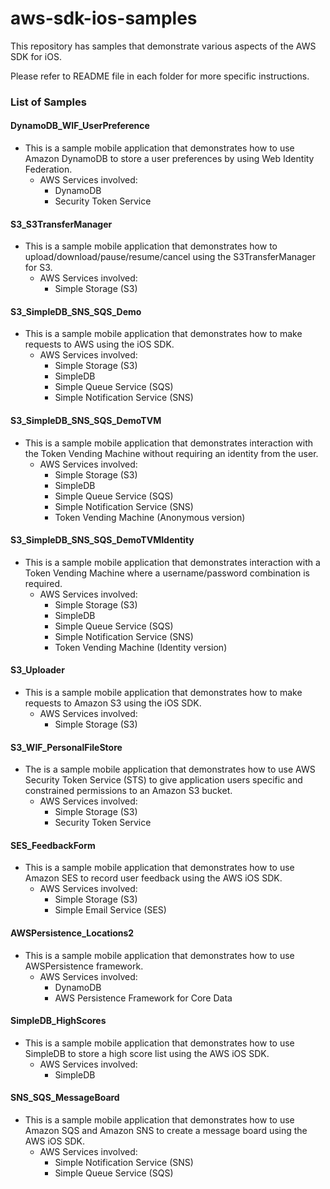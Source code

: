 aws-sdk-ios-samples
===================

This repository has samples that demonstrate various aspects of the AWS SDK for iOS.

Please refer to README file in each folder for more specific instructions.

### List of Samples
    
#### DynamoDB_WIF_UserPreference
* This is a sample mobile application that demonstrates how to use Amazon DynamoDB to store a user preferences by using Web Identity Federation.
    * AWS Services involved:
      + DynamoDB
      + Security Token Service

#### S3_S3TransferManager
* This is a sample mobile application that demonstrates how to upload/download/pause/resume/cancel using the S3TransferManager for S3.
    * AWS Services involved:
      + Simple Storage (S3)

#### S3_SimpleDB_SNS_SQS_Demo
* This is a sample mobile application that demonstrates how to make requests to AWS using the iOS SDK.
    * AWS Services involved:
      + Simple Storage (S3)
      + SimpleDB
      + Simple Queue Service (SQS)
      + Simple Notification Service (SNS)

#### S3_SimpleDB_SNS_SQS_DemoTVM
* This is a sample mobile application that demonstrates interaction with the Token Vending Machine without requiring an identity from the user.
    * AWS Services involved:
      + Simple Storage (S3)
      + SimpleDB
      + Simple Queue Service (SQS)
      + Simple Notification Service (SNS)
      + Token Vending Machine (Anonymous version)

#### S3_SimpleDB_SNS_SQS_DemoTVMIdentity
* This is a sample mobile application that demonstrates interaction with a Token Vending Machine where a username/password combination is required.
    * AWS Services involved:
      + Simple Storage (S3)
      + SimpleDB
      + Simple Queue Service (SQS)
      + Simple Notification Service (SNS)
      + Token Vending Machine (Identity version)

#### S3_Uploader
* This is a sample mobile application that demonstrates how to make requests to Amazon S3 using the iOS SDK.
    * AWS Services involved:
      + Simple Storage (S3)

#### S3_WIF_PersonalFileStore
* The is a sample mobile application that demonstrates how to use AWS Security Token Service (STS) to give application users specific and constrained permissions to an Amazon S3 bucket. 
    * AWS Services involved:
      + Simple Storage (S3)
      + Security Token Service

#### SES_FeedbackForm
* This is a sample mobile application that demonstrates how to use Amazon SES to record user feedback using the AWS iOS SDK.
    * AWS Services involved:
      + Simple Storage (S3)
      + Simple Email Service (SES)

#### AWSPersistence_Locations2
* This is a sample mobile application that demonstrates how to use AWSPersistence framework.
    * AWS Services involved:
      + DynamoDB
      + AWS Persistence Framework for Core Data

#### SimpleDB_HighScores
* This is a sample mobile application that demonstrates how to use SimpleDB to store a high score list using the AWS iOS SDK.
    * AWS Services involved:
      + SimpleDB

#### SNS_SQS_MessageBoard
* This is a sample mobile application that demonstrates how to use Amazon SQS and Amazon SNS to create a message board using the AWS iOS SDK.
    * AWS Services involved:
      + Simple Notification Service (SNS)
      + Simple Queue Service (SQS)
